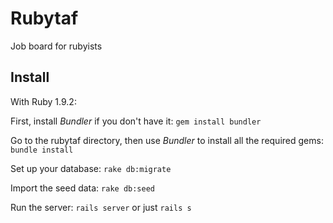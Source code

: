 Rubytaf
============
Job board for rubyists 

Install
-------
With Ruby 1.9.2:

First, install *Bundler* if you don't have it:
`gem install bundler`
 
Go to the rubytaf directory, then use *Bundler* to install all the required gems:
`bundle install`

Set up your database:
`rake db:migrate`

Import the seed data:
`rake db:seed`

Run the server:
`rails server` or just `rails s`
